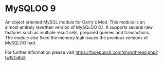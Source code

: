 # MySQLOO 9
An object oriented MySQL module for Garry's Mod.
This module is an almost entirely rewritten version of MySQLOO 8.1.
It supports several new features such as multiple result sets, prepared queries and transactions.
The module also fixed the memory leak issues the previous versions of MySQLOO had.

For further information please visit https://facepunch.com/showthread.php?t=1515853